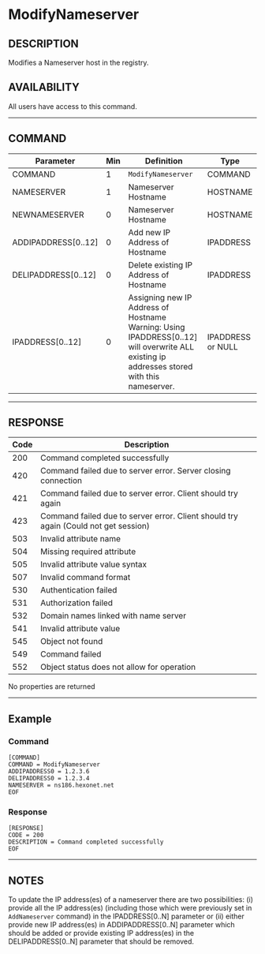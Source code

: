 # ModifyNameserver

## DESCRIPTION
Modifies a Nameserver host in the registry.

## AVAILABILITY
All users have access to this command.

----
## COMMAND

Parameter | Min | Definition | Type
---- | ---- | ---- | ----
COMMAND | 1 | `ModifyNameserver` | COMMAND
NAMESERVER | 1 | Nameserver Hostname | HOSTNAME
NEWNAMESERVER | 0 | Nameserver Hostname | HOSTNAME
ADDIPADDRESS[0..12] | 0 | Add new IP Address of Hostname | IPADDRESS
DELIPADDRESS[0..12] | 0 | Delete existing IP Address of Hostname | IPADDRESS
IPADDRESS[0..12] | 0 | Assigning new IP Address of Hostname <br> Warning: Using IPADDRESS[0..12] will overwrite ALL existing ip addresses stored with this nameserver. | IPADDRESS or NULL

----
## RESPONSE

Code | Description
---- | ----
200 | Command completed successfully
420 | Command failed due to server error. Server closing connection
421 | Command failed due to server error. Client should try again
423 | Command failed due to server error. Client should try again (Could not get session)
503 | Invalid attribute name
504 | Missing required attribute
505 | Invalid attribute value syntax
507 | Invalid command format
530 | Authentication failed
531 | Authorization failed
532 | Domain names linked with name server
541 | Invalid attribute value
545 | Object not found
549 | Command failed
552 | Object status does not allow for operation


No properties are returned

----
## Example

### Command

```
[COMMAND]
COMMAND = ModifyNameserver
ADDIPADDRESS0 = 1.2.3.6
DELIPADDRESS0 = 1.2.3.4
NAMESERVER = ns186.hexonet.net
EOF
```
### Response

```
[RESPONSE]
CODE = 200
DESCRIPTION = Command completed successfully
EOF
```

----
## NOTES
To update the IP address(es) of a nameserver there are two possibilities: (i) provide all the IP address(es) (including those which were previously set in `AddNameserver` command) in the IPADDRESS[0..N] parameter or (ii) either provide new IP address(es) in ADDIPADDRESS[0..N] parameter which should be added or provide existing IP address(es) in the DELIPADDRESS[0..N] parameter that should be removed.
